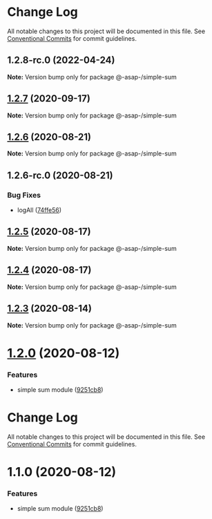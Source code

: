 # Change Log

All notable changes to this project will be documented in this file.
See [Conventional Commits](https://conventionalcommits.org) for commit guidelines.

## 1.2.8-rc.0 (2022-04-24)

**Note:** Version bump only for package @-asap-/simple-sum





## [1.2.7](https://github.com/AlexSav94/lerna-ci-example/compare/@-asap-/simple-sum@1.2.6...@-asap-/simple-sum@1.2.7) (2020-09-17)

**Note:** Version bump only for package @-asap-/simple-sum






## [1.2.6](https://github.com/AlexSav94/lerna-ci-example/compare/@-asap-/simple-sum@1.2.5...@-asap-/simple-sum@1.2.6) (2020-08-21)

**Note:** Version bump only for package @-asap-/simple-sum





## 1.2.6-rc.0 (2020-08-21)


### Bug Fixes

* logAll ([74ffe56](https://github.com/AlexSav94/lerna-ci-example/commit/74ffe56bd8e7ca0c5afe33d0abb2d175938306ad))





## [1.2.5](https://github.com/AlexSav94/lerna-ci-example/compare/@-asap-/simple-sum@1.2.4...@-asap-/simple-sum@1.2.5) (2020-08-17)

**Note:** Version bump only for package @-asap-/simple-sum





## [1.2.4](https://github.com/AlexSav94/lerna-ci-example/compare/@-asap-/simple-sum@1.2.3...@-asap-/simple-sum@1.2.4) (2020-08-17)

**Note:** Version bump only for package @-asap-/simple-sum





## [1.2.3](https://github.com/AlexSav94/lerna-ci-example/compare/@-asap-/simple-sum@1.2.0...@-asap-/simple-sum@1.2.3) (2020-08-14)

**Note:** Version bump only for package @-asap-/simple-sum





# [1.2.0](https://github.com/AlexSav94/lerna-ci-example/compare/@-asap-/simple-sum@1.0.1-rc.0...@-asap-/simple-sum@1.2.0) (2020-08-12)


### Features

* simple sum module ([9251cb8](https://github.com/AlexSav94/lerna-ci-example/commit/9251cb803ca80ddca70f5d40959d6901ca480583))





# Change Log

All notable changes to this project will be documented in this file. See
[Conventional Commits](https://conventionalcommits.org) for commit guidelines.

# 1.1.0 (2020-08-12)

### Features

- simple sum module
  ([9251cb8](https://github.com/AlexSav94/lerna-ci-example/commit/9251cb803ca80ddca70f5d40959d6901ca480583))
